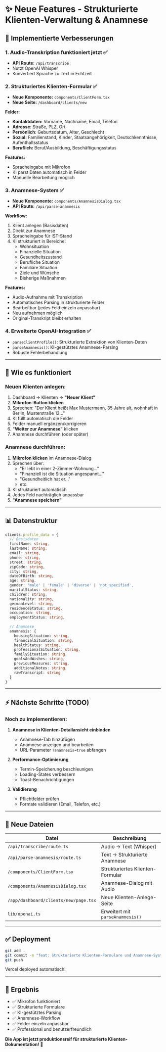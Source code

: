 # ✨ Neue Features - Strukturierte Klienten-Verwaltung & Anamnese

## 🎯 Implementierte Verbesserungen

### 1. **Audio-Transkription funktioniert jetzt** ✅
- **API Route:** `/api/transcribe`
- Nutzt OpenAI Whisper
- Konvertiert Sprache zu Text in Echtzeit

### 2. **Strukturiertes Klienten-Formular** ✅
- **Neue Komponente:** `components/ClientForm.tsx`
- **Neue Seite:** `/dashboard/clients/new`

**Felder:**
- **Kontaktdaten:** Vorname, Nachname, Email, Telefon
- **Adresse:** Straße, PLZ, Ort
- **Persönlich:** Geburtsdatum, Alter, Geschlecht
- **Sozial:** Familienstand, Kinder, Staatsangehörigkeit, Deutschkenntnisse, Aufenthaltsstatus
- **Beruflich:** Beruf/Ausbildung, Beschäftigungsstatus

**Features:**
- Spracheingabe mit Mikrofon
- KI parst Daten automatisch in Felder
- Manuelle Bearbeitung möglich

### 3. **Anamnese-System** ✅
- **Neue Komponente:** `components/AnamnesisDialog.tsx`
- **API Route:** `/api/parse-anamnesis`

**Workflow:**
1. Klient anlegen (Basisdaten)
2. Direkt zur Anamnese
3. Spracheingabe für IST-Stand
4. KI strukturiert in Bereiche:
   - Wohnsituation
   - Finanzielle Situation
   - Gesundheitszustand
   - Berufliche Situation
   - Familiäre Situation
   - Ziele und Wünsche
   - Bisherige Maßnahmen

**Features:**
- Audio-Aufnahme mit Transkription
- Automatisches Parsing in strukturierte Felder
- Bearbeitbar (jedes Feld einzeln anpassbar)
- Neu aufnehmen möglich
- Original-Transkript bleibt erhalten

### 4. **Erweiterte OpenAI-Integration** ✅
- `parseClientProfile()`: Strukturierte Extraktion von Klienten-Daten
- `parseAnamnesis()`: KI-gestütztes Anamnese-Parsing
- Robuste Fehlerbehandlung

---

## 🚀 Wie es funktioniert

### **Neuen Klienten anlegen:**

1. Dashboard → Klienten → **"Neuer Klient"**
2. **Mikrofon-Button klicken**
3. Sprechen: "Der Klient heißt Max Mustermann, 35 Jahre alt, wohnhaft in Berlin, Musterstraße 12..."
4. KI füllt automatisch die Felder
5. Felder manuell ergänzen/korrigieren
6. **"Weiter zur Anamnese"** klicken
7. Anamnese durchführen (oder später)

### **Anamnese durchführen:**

1. **Mikrofon klicken** im Anamnese-Dialog
2. Sprechen über:
   - "Er lebt in einer 2-Zimmer-Wohnung..."
   - "Finanziell ist die Situation angespannt..."
   - "Gesundheitlich hat er..."
   - etc.
3. KI strukturiert automatisch
4. Jedes Feld nachträglich anpassbar
5. **"Anamnese speichern"**

---

## 📊 Datenstruktur

```typescript
clients.profile_data = {
  // Basisdaten
  firstName: string,
  lastName: string,
  email: string,
  phone: string,
  street: string,
  zipCode: string,
  city: string,
  dateOfBirth: string,
  age: string,
  gender: 'male' | 'female' | 'diverse' | 'not_specified',
  maritalStatus: string,
  children: string,
  nationality: string,
  germanLevel: string,
  residenceStatus: string,
  occupation: string,
  employmentStatus: string,
  
  // Anamnese
  anamnesis: {
    housingSituation: string,
    financialSituation: string,
    healthStatus: string,
    professionalSituation: string,
    familySituation: string,
    goalsAndWishes: string,
    previousMeasures: string,
    additionalNotes: string,
    rawTranscript: string
  }
}
```

---

## ⚡ Nächste Schritte (TODO)

### **Noch zu implementieren:**

1. **Anamnese in Klienten-Detailansicht einbinden**
   - Anamnese-Tab hinzufügen
   - Anamnese anzeigen und bearbeiten
   - URL-Parameter `?anamnesis=true` abfangen

2. **Performance-Optimierung**
   - Termin-Speicherung beschleunigen
   - Loading-States verbessern
   - Toast-Benachrichtigungen

3. **Validierung**
   - Pflichtfelder prüfen
   - Formate validieren (Email, Telefon, etc.)

---

## 📁 Neue Dateien

| Datei | Beschreibung |
|-------|--------------|
| `/api/transcribe/route.ts` | Audio → Text (Whisper) |
| `/api/parse-anamnesis/route.ts` | Text → Strukturierte Anamnese |
| `/components/ClientForm.tsx` | Strukturiertes Klienten-Formular |
| `/components/AnamnesisDialog.tsx` | Anamnese-Dialog mit Audio |
| `/app/dashboard/clients/new/page.tsx` | Neue Klienten-Anlege-Seite |
| `lib/openai.ts` | Erweitert mit `parseAnamnesis()` |

---

## ✅ Deployment

```bash
git add .
git commit -m "feat: Strukturierte Klienten-Formulare und Anamnese-System"
git push
```

Vercel deployed automatisch!

---

## 🎉 Ergebnis

- ✅ Mikrofon funktioniert
- ✅ Strukturierte Formulare
- ✅ KI-gestütztes Parsing
- ✅ Anamnese-Workflow
- ✅ Felder einzeln anpassbar
- ✅ Professional und benutzerfreundlich

**Die App ist jetzt produktionsreif für strukturierte Klienten-Dokumentation!** 🚀
